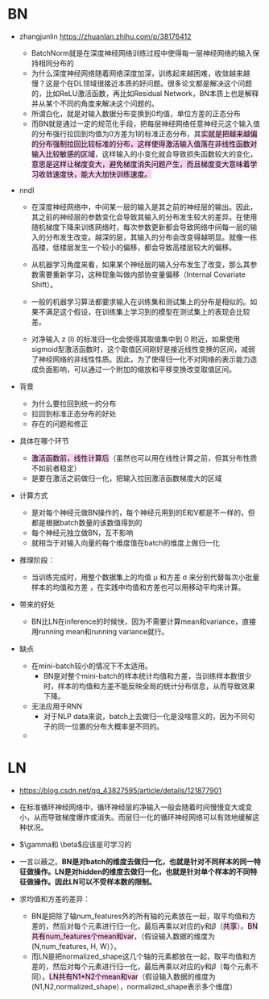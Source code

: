 # BN
- zhangjunlin https://zhuanlan.zhihu.com/p/38176412
	- BatchNorm就是在深度神经网络训练过程中使得每一层神经网络的输入保持相同分布的
	- 为什么深度神经网络随着网络深度加深，训练起来越困难，收敛越来越慢？这是个在DL领域很接近本质的好问题。很多论文都是解决这个问题的，比如ReLU激活函数，再比如Residual Network，BN本质上也是解释并从某个不同的角度来解决这个问题的。
	- 所谓白化，就是对输入数据分布变换到0均值，单位方差的正态分布
	- 而BN就是通过一定的规范化手段，把每层神经网络任意神经元这个输入值的分布强行拉回到均值为0方差为1的标准正态分布，其<mark style="background: #FFB8EBA6;">实就是把越来越偏的分布强制拉回比较标准的分布，这样使得激活输入值落在非线性函数对输入比较敏感的区域</mark>，这样输入的小变化就会导致损失函数较大的变化，<mark style="background: #FFB8EBA6;">意思是这样让梯度变大，避免梯度消失问题产生，而且梯度变大意味着学习收敛速度快，能大大加快训练速度。</mark>

- nndl
	- 在深度神经网络中，中间某一层的输入是其之前的神经层的输出。因此，其之前的神经层的参数变化会导致其输入的分布发生较大的差异。在使用随机梯度下降来训练网络时，每次参数更新都会导致网络中间每一层的输入的分布发生改变。越深的层，其输入的分布会改变得越明显。就像一栋高楼，低楼层发生一个较小的偏移，都会导致高楼层较大的偏移。

	- 从机器学习角度来看，如果某个神经层的输入分布发生了改变，那么其参数需要重新学习，这种现象叫做内部协变量偏移（Internal Covariate Shift）。
	- 一般的机器学习算法都要求输入在训练集和测试集上的分布是相似的。如果不满足这个假设，在训练集上学习到的模型在测试集上的表现会比较差。
	- 对净输入 z (l) 的标准归一化会使得其取值集中到 0 附近，如果使用 sigmoid型激活函数时，这个取值区间刚好是接近线性变换的区间，减弱了神经网络的非线性性质。因此，为了使得归一化不对网络的表示能力造成负面影响，可以通过一个附加的缩放和平移变换改变取值区间。

- 背景
	- 为什么要拉回到统一的分布
	- 拉回到标准正态分布的好处
	- 存在的问题和修正
- 具体在哪个环节
	- <mark style="background: #FFB8EBA6;">激活函数前，线性计算后</mark>（虽然也可以用在线性计算之前，但其分布性质不如前者稳定）
	- 是要在激活之前做归一化，把输入拉回激活函数梯度大的区域
- 计算方式
	- 是对每个神经元做BN操作的，每个神经元用到的E和V都是不一样的，但都是根据batch数量的该数值得到的
	- 每个神经元独立做BN，互不影响
	- 就相当于对输入向量的每个维度值在batch的维度上做归一化
- 推理阶段：
	- 当训练完成时，用整个数据集上的均值 µ 和方差 σ 来分别代替每次小批量样本的均值和方差 ，在实践中均值和方差也可以用移动平均来计算。
- 带来的好处
	- BN比LN在inference的时候快，因为不需要计算mean和variance，直接用running mean和running variance就行。
- 缺点
	- 在mini-batch较小的情况下不太适用。
		- BN是对整个mini-batch的样本统计均值和方差，当训练样本数很少时，样本的均值和方差不能反映全局的统计分布信息，从而导致效果下降。
	- 无法应用于RNN
		- 对于NLP data来说，batch上去做归一化是没啥意义的，因为不同句子的同一位置的分布大概率是不同的。
	- 



# LN
- https://blog.csdn.net/qq_43827595/article/details/121877901
- 在标准循环神经网络中，循环神经层的净输入一般会随着时间慢慢变大或变小，从而导致梯度爆炸或消失。而层归一化的循环神经网络可以有效地缓解这种状况。
- $\gamma和 \beta$应该是可学习的 


- 一言以蔽之。**BN是对batch的维度去做归一化，也就是针对不同样本的同一特征做操作。LN是对hidden的维度去做归一化，也就是针对单个样本的不同特征做操作。**因此**LN可以不受样本数的限制。**
- 求均值和方差的差异：
	- BN是把除了轴num_features外的所有轴的元素放在一起，取平均值和方差的，然后对每个元素进行归一化，最后再乘以对应的$\gamma$和$\beta$（<mark style="background: #FFB8EBA6;">共享</mark>）。<mark style="background: #FFB8EBA6;">BN共有num_features个mean和var</mark>，（假设输入数据的维度为(N,num_features, H, W））。
	- 而LN是把normalized_shape这几个轴的元素都放在一起，取平均值和方差的，然后对每个元素进行归一化，最后再乘以对应的$\gamma$和$\beta$（每个元素不同）。<mark style="background: #FFB8EBA6;">LN共有N1*N2个mean和var</mark>（假设输入数据的维度为(N1,N2,normalized_shape），normalized_shape表示多个维度）


